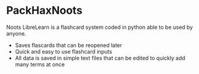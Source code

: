 # PackHaxNoots
 Noots
LibreLearn is a flashcard system coded in python able to be used by anyone.
 - Saves flascards that can be reopened later
 - Quick and easy to use flashcard inputs
 - All data is saved in simple text files that can be edited to quickly add many terms at once
